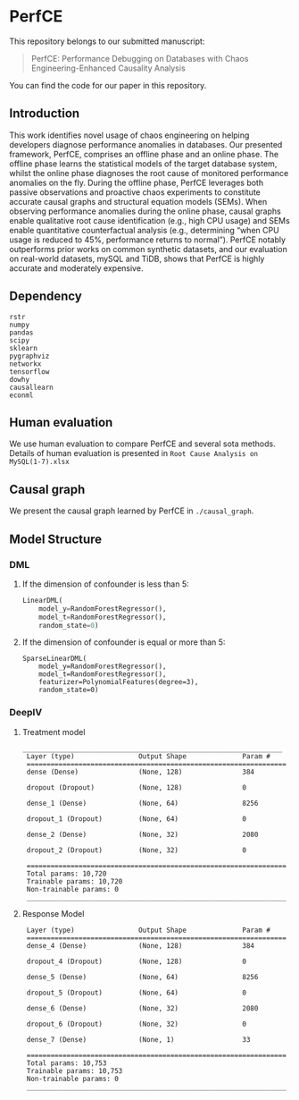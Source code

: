 # PerfCE

This repository belongs to our submitted manuscript:
> PerfCE: Performance Debugging on Databases with Chaos Engineering-Enhanced Causality Analysis

You can find the code for our paper in this repository.

## Introduction

This work identifies novel usage of chaos engineering on helping developers diagnose performance anomalies in databases. Our
presented framework, PerfCE, comprises an offline phase and an
online phase. The offline phase learns the statistical models of the
target database system, whilst the online phase diagnoses the root
cause of monitored performance anomalies on the fly. During the offline phase, PerfCE leverages both passive observations and 
proactive chaos experiments to constitute accurate causal graphs and
structural equation models (SEMs). When observing performance
anomalies during the online phase, causal graphs enable qualitative
root cause identification (e.g., high CPU usage) and SEMs enable
quantitative counterfactual analysis (e.g., determining “when CPU
usage is reduced to 45%, performance returns to normal”). PerfCE
notably outperforms prior works on common synthetic datasets,
and our evaluation on real-world datasets, mySQL and TiDB, shows
that PerfCE is highly accurate and moderately expensive.



## Dependency

```
rstr
numpy
pandas
scipy
sklearn
pygraphviz
networkx
tensorflow
dowhy
causallearn
econml
```


## Human evaluation

We use human evaluation to compare PerfCE and several sota methods. 
Details of human evaluation is presented in `Root Cause Analysis on MySQL(1-7).xlsx`

## Causal graph

We present the causal graph learned by PerfCE in `./causal_graph`.
## Model Structure

### DML
1. If the dimension of confounder is less than 5:
    ```python
    LinearDML(
        model_y=RandomForestRegressor(),
        model_t=RandomForestRegressor(),
        random_state=0)
    ```
2. If the dimension of confounder is equal or more than 5:
    ```py3
    SparseLinearDML(
        model_y=RandomForestRegressor(),
        model_t=RandomForestRegressor(),
        featurizer=PolynomialFeatures(degree=3),
        random_state=0)
    ```

### DeepIV
1. Treatment model
   ```
   _________________________________________________________________
    Layer (type)                Output Shape              Param #   
    =================================================================
    dense (Dense)               (None, 128)               384       
                                                                    
    dropout (Dropout)           (None, 128)               0         
                                                                    
    dense_1 (Dense)             (None, 64)                8256      
                                                                    
    dropout_1 (Dropout)         (None, 64)                0         
                                                                    
    dense_2 (Dense)             (None, 32)                2080      
                                                                    
    dropout_2 (Dropout)         (None, 32)                0         
                                                                    
    =================================================================
    Total params: 10,720
    Trainable params: 10,720
    Non-trainable params: 0
    _________________________________________________________________
   ```
2. Response Model
   ```
    Layer (type)                Output Shape              Param #   
    =================================================================
    dense_4 (Dense)             (None, 128)               384       
                                                                    
    dropout_4 (Dropout)         (None, 128)               0         
                                                                    
    dense_5 (Dense)             (None, 64)                8256      
                                                                    
    dropout_5 (Dropout)         (None, 64)                0         
                                                                    
    dense_6 (Dense)             (None, 32)                2080      
                                                                    
    dropout_6 (Dropout)         (None, 32)                0         
                                                                    
    dense_7 (Dense)             (None, 1)                 33        
                                                                    
    =================================================================
    Total params: 10,753
    Trainable params: 10,753
    Non-trainable params: 0
    _________________________________________________________________
   ```